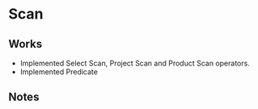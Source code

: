 # Scan

## Works

- Implemented Select Scan, Project Scan and Product Scan operators.
- Implemented Predicate

## Notes
